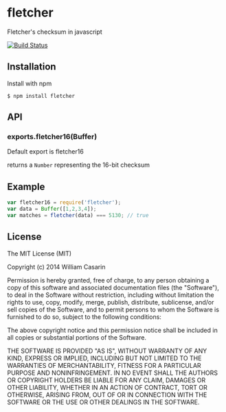 
# fletcher

  Fletcher's checksum in javascript

  [![Build Status](https://travis-ci.org/jb55/fletcher.svg)](https://travis-ci.org/jb55/fletcher)

## Installation

  Install with npm

    $ npm install fletcher

## API

### exports.fletcher16(Buffer)

Default export is fletcher16

returns a `Number` representing the 16-bit checksum

## Example

```js
var fletcher16 = require('fletcher');
var data = Buffer([1,2,3,4]);
var matches = fletcher(data) === 5130; // true
```

## License

  The MIT License (MIT)

  Copyright (c) 2014 William Casarin

  Permission is hereby granted, free of charge, to any person obtaining a copy
  of this software and associated documentation files (the "Software"), to deal
  in the Software without restriction, including without limitation the rights
  to use, copy, modify, merge, publish, distribute, sublicense, and/or sell
  copies of the Software, and to permit persons to whom the Software is
  furnished to do so, subject to the following conditions:

  The above copyright notice and this permission notice shall be included in
  all copies or substantial portions of the Software.

  THE SOFTWARE IS PROVIDED "AS IS", WITHOUT WARRANTY OF ANY KIND, EXPRESS OR
  IMPLIED, INCLUDING BUT NOT LIMITED TO THE WARRANTIES OF MERCHANTABILITY,
  FITNESS FOR A PARTICULAR PURPOSE AND NONINFRINGEMENT. IN NO EVENT SHALL THE
  AUTHORS OR COPYRIGHT HOLDERS BE LIABLE FOR ANY CLAIM, DAMAGES OR OTHER
  LIABILITY, WHETHER IN AN ACTION OF CONTRACT, TORT OR OTHERWISE, ARISING FROM,
  OUT OF OR IN CONNECTION WITH THE SOFTWARE OR THE USE OR OTHER DEALINGS IN
  THE SOFTWARE.

